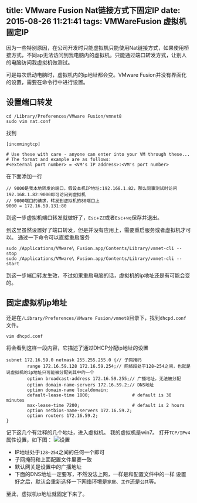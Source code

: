 title: VMware Fusion Nat链接方式下固定IP
date: 2015-08-26 11:21:41
tags:  VMWareFusion 虚拟机 固定IP
---
因为一些特别原因，在公司开发时只能虚拟机只能使用Nat链接方式，如果使用桥接方式，不同ap无法访问到我电脑内的虚拟机。只能通过端口转发方式，让别人的电脑访问我虚拟机做测试。

可是每次启动电脑时，虚拟机内的ip地址都会变。VMware Fusion并没有界面化的设置，需要在命令行中进行设置。

## 设置端口转发

```shell
cd /Library/Preferences/VMware Fusion/vmnet8
sudo vim nat.conf
```
找到
```shell
[incomingtcp]

# Use these with care - anyone can enter into your VM through these...
# The format and example are as follows:
#<external port number> = <VM's IP address>:<VM's port number>
```
在下面添加一行
```shell
// 9000是我本地转发的端口，假设本机IP地址:192.168.1.82，那么同事测试时访问192.168.1.82:9000即可访问到虚拟机
// 9000端口的请求，转发到虚拟机的80端口上
9000 = 172.16.59.131:80
```
到这一步虚拟机端口转发就做好了，`Esc`+`ZZ`或者`Esc`+`wq`保存并退出。

到这里虽然设置好了端口转发，但是并没有应用上，需要重启服务或者虚拟机才可以。
通过一下命令可以直接重启服务
```shell
sudo /Applications/VMware\ Fusion.app/Contents/Library/vmnet-cli --stop
sudo /Applications/VMware\ Fusion.app/Contents/Library/vmnet-cli --start
```

到这一步端口转发生效，不过如果重启电脑的话，虚拟机的ip地址还是有可能会变的。

## 固定虚拟机ip地址

还是在`/Library/Preferences/VMware Fusion/vmnet8`目录下，找到`dhcpd.conf`文件。
```shell
vim dhcpd.conf
```
将会看到这样一段内容，它描述了通过DHCP分配ip地址的设置
```shell
subnet 172.16.59.0 netmask 255.255.255.0 {// 子网掩码
        range 172.16.59.128 172.16.59.254;// 网络段处于128~254之间，也就是说虚拟机的ip地址只可能被分配到其中的一个
        option broadcast-address 172.16.59.255;// 广播地址，无法被分配
        option domain-name-servers 172.16.59.2;// DNS地址
        option domain-name localdomain;
        default-lease-time 1800;                # default is 30 minutes
        max-lease-time 7200;                    # default is 2 hours
        option netbios-name-servers 172.16.59.2;
        option routers 172.16.59.2;
}
```
记下这几个有注释的几个地址，进入虚拟机。
我的虚拟机是win7。
打开`TCP/IPv4`属性设置，如下图：
![设置][1]
- IP地址处于`128~254`之间的任何一个即可
- 子网掩码和上面配置文件里要一致
- 默认网关是设置中的广播地址
- 下面的DNS地址一定要写，不然没法上网，一样是和配置文件中的一样
设置好之后，默认会重新选择一下网络环境是`家庭`、`工作`还是`公共`等。

至此，虚拟机ip地址就固定下来了。


  [1]: http://i3.tietuku.com/bada1525b352c50a.png
